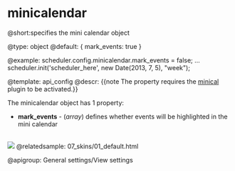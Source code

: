 minicalendar
=============
@short:specifies the mini calendar object
	

@type: object
@default: { mark_events: true }

@example:
scheduler.config.minicalendar.mark_events = false; 
...
scheduler.init('scheduler_here', new Date(2013, 7, 5), "week");

@template:	api_config
@descr:
{{note The property requires the [minical](extensions_list.md#minicalendardatepicker) plugin to be activated.}} 

The minicalendar object has 1 property:

- **mark_events** - (*array*) defines whether events will be highlighted in the mini calendar

<br>

<img src="api/minicalendar_property.png"/>
@relatedsample:	
	07_skins/01_default.html
    
@apigroup: General settings/View settings
    